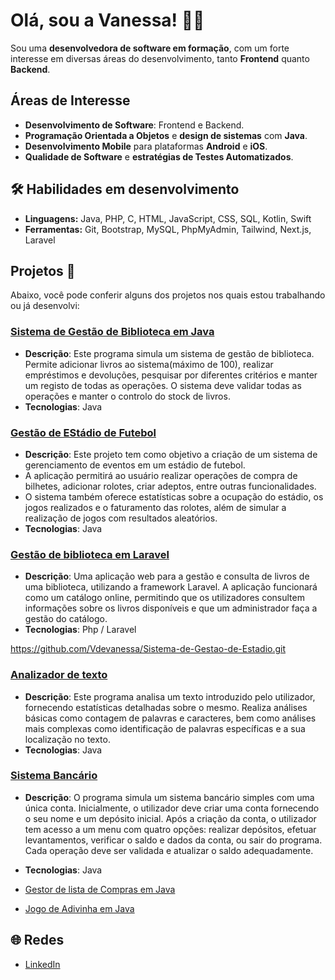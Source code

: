 # Olá, sou a Vanessa! 👩‍💻
Sou uma **desenvolvedora de software em formação**, com um forte interesse em diversas áreas do desenvolvimento, tanto **Frontend** quanto **Backend**.

## Áreas de Interesse

- **Desenvolvimento de Software**: Frontend e Backend.
- **Programação Orientada a Objetos** e **design de sistemas** com **Java**.
- **Desenvolvimento Mobile** para plataformas **Android** e **iOS**.
- **Qualidade de Software** e **estratégias de Testes Automatizados**.

## 🛠️ Habilidades em desenvolvimento
- **Linguagens:** Java, PHP, C, HTML, JavaScript, CSS, SQL, Kotlin, Swift
- **Ferramentas:** Git, Bootstrap, MySQL, PhpMyAdmin, Tailwind, Next.js, Laravel

## Projetos 📂

Abaixo, você pode conferir alguns dos projetos nos quais estou trabalhando ou já desenvolvi:

### [Sistema de Gestão de Biblioteca em Java](https://github.com/Vdevanessa/Sistema_de_Gestao_de_Biblioteca)
- **Descrição**: Este programa simula um sistema de gestão de biblioteca. Permite adicionar livros
ao sistema(máximo de 100), realizar empréstimos e devoluções, pesquisar por diferentes critérios e manter
um registo de todas as operações. O sistema deve validar todas as operações e manter o controlo do stock de
livros.
- **Tecnologias**: Java

### [Gestão de EStádio de Futebol](https://github.com/Vdevanessa/Sistema-de-Gestao-de-Estadio.git)
- **Descrição**: Este projeto tem como objetivo a criação de um sistema de gerenciamento de eventos em um estádio de futebol.  
-  A aplicação permitirá ao usuário realizar operações de compra de bilhetes, adicionar rolotes, criar adeptos, entre outras funcionalidades.  
-  O sistema também oferece estatísticas sobre a ocupação do estádio, os jogos realizados e o faturamento das rolotes, além de simular a realização de jogos com resultados aleatórios.
- **Tecnologias**: Java

### [Gestão de biblioteca em Laravel](https://github.com/Vdevanessa/Projeto-Final-PHP)
- **Descrição**: Uma aplicação web para a gestão e consulta de livros de uma biblioteca, utilizando a framework Laravel.
A aplicação funcionará como um catálogo online, permitindo que os utilizadores consultem informações sobre os livros disponíveis e que um administrador faça a gestão do catálogo.
- **Tecnologias**: Php / Laravel

https://github.com/Vdevanessa/Sistema-de-Gestao-de-Estadio.git


### [Analizador de texto](https://github.com/seu-usuario/biblioteca)
- **Descrição**: Este programa analisa um texto introduzido pelo utilizador, fornecendo estatísticas
detalhadas sobre o mesmo. Realiza análises básicas como contagem de palavras e caracteres, bem como
análises mais complexas como identificação de palavras específicas e a sua localização no texto.
- **Tecnologias**: Java

  
 ### [Sistema Bancário](https://github.com/seu-usuario/biblioteca)
- **Descrição**: O programa simula um sistema bancário simples com uma única conta.
Inicialmente, o utilizador deve criar uma conta fornecendo o seu nome e um depósito inicial. Após a criação
da conta, o utilizador tem acesso a um menu com quatro opções: realizar depósitos, efetuar levantamentos,
verificar o saldo e dados da conta, ou sair do programa. Cada operação deve ser validada e atualizar o saldo
adequadamente.
- **Tecnologias**: Java




- [Gestor de lista de Compras em Java](https://github.com/seu-usuario/biblioteca)
- [Jogo de Adivinha em Java](https://github.com/seu-usuario/biblioteca)


## 🌐 Redes
- [LinkedIn](www.linkedin.com/in/vanessa-pires-4298b878)


